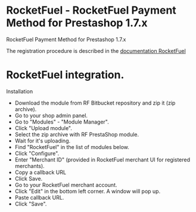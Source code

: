# RocketFuel - RocketFuel Payment Method for Prestashop 1.7.x
RocketFuel Payment Method for Prestashop 1.7.x

The registration procedure is described in the [documentation RocketFuel](https://dev.rocketdemo.net/help)

# RocketFuel integration.

Installation

* Download the module from RF Bitbucket repository and zip it (zip archive).
* Go to your shop admin panel.
* Go to "Modules" - "Module Manager".
* Click "Upload module".
* Select the zip archive with RF PrestaShop module.
* Wait for it's uploading.
* Find "RocketFuel" in the list of modules below.
*  Click "Configure".
* Enter "Merchant ID" (provided in RocketFuel merchant UI for registered merchants).
* Copy a callback URL
* Click Save.
* Go to your RocketFuel merchant account.
* Click "Edit" in the bottom left corner. A window will pop up.
* Paste callback URL.
* Click "Save".


